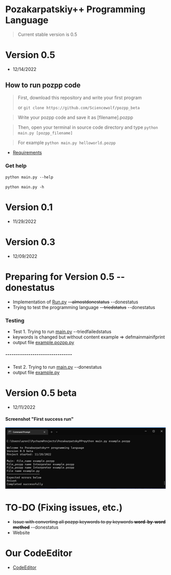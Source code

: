 # Pozakarpatskiy++ Programming Language
> Current stable version is 0.5
# Version 0.5
* 12/14/2022

## How to run pozpp code
> First, download this repository and write your first program
>
> or `git clone https://github.com/Sciencewolf/pozpp_beta`

> Write your pozpp code and save it as [filename].pozpp

> Then, open your terminal in source code directory and type 
`python main.py [pozpp_filename]`

> For example 
`python main.py helloworld.pozpp`
 
* [Requirements](https://github.com/Sciencewolf/pozpp_beta/blob/master/requirements.txt)

### Get help
`python main.py --help`

`python main.py -h`


# Version 0.1

* 11/29/2022 

# Version 0.3

* 12/09/2022

# Preparing for Version 0.5 --donestatus

* Implementation of [Run.py](https://github.com/Sciencewolf/pozpp_beta/blob/master/Run.py) ~~--almostdonestatus~~ --donestatus
* Trying to test the programming language ~~--triedstatus~~ --donestatus

### Testing
* Test 1. Trying to run [main.py](https://github.com/Sciencewolf/pozpp_beta/blob/master/main.py) --triedfailedstatus
* keywords is changed but without content example => defmainmainifprint
* output file [example.pozpp.py](https://github.com/Sciencewolf/pozpp_beta/blob/master/example.pozpp.py)
##### --------------------------------

* Test 2. Trying to run [main.py](https://github.com/Sciencewolf/pozpp_beta/blob/master/main.py)  --donestatus
* output file [example.py](https://github.com/Sciencewolf/pozpp_beta/blob/master/example.py)

# Version 0.5 beta
* 12/11/2022
#### Screenshot "First success run"
![first success run](screenshot.png)



# TO-DO (Fixing issues, etc.)
* ~~Issue with converting all pozpp keywords to py keywords **word-by-word method**~~ --donestatus
* Website 

# Our CodeEditor
* [CodeEditor](https://sciencewolf.github.io/CodeEditor/)
